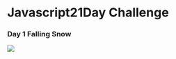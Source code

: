 # Javascript21Day Challenge 
### Day 1 Falling Snow
![](https://media.giphy.com/media/cIn2onmaxLOKGPB5gg/giphy.gif)
